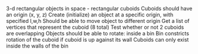 3-d rectangular objects in space - rectangular cuboids
Cuboids should have an origin (x, y, z)
Create (initialize) an object at a specific origin, with specified l,w,h
Should be able to move object to different origin
Get a list of vertices that represent the cuboid (8 total)
Test whether or not 2 cuboids are overlapping
Objects should be able to rotate: inside a bin
Bin constricts rotation of the cuboid if cuboid is up against its wall
Cuboids can only exist inside the walls of the bin
